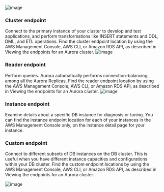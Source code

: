 ![image](https://github.com/user-attachments/assets/1c36652e-8177-4dfc-847f-e98b6ac22b2f)




### Cluster endpoint
Connect to the primary instance of your cluster to develop and test applications, and perform transformations like INSERT statements and DDL, DML, and ETL operations. Find the cluster endpoint location by using the AWS Management Console, AWS CLI, or Amazon RDS API, as described in Viewing the endpoints for an Aurora cluster.
![image](https://github.com/user-attachments/assets/88f8fd2c-992d-4405-953b-7d60abca8c91)


### Reader endpoint
Perform queries. Aurora automatically performs connection-balancing among all the Aurora Replicas. Find the reader endpoint location by using the AWS Management Console, AWS CLI, or Amazon RDS API, as described in Viewing the endpoints for an Aurora cluster.
![image](https://github.com/user-attachments/assets/9c3c2741-9096-4904-9011-e85a375fae18)


### Instance endpoint
Examine details about a specific DB instance for diagnosis or tuning. You can find the instance endpoint location for each of your instances in the AWS Management Console only, on the instance detail page for your instance.


### Custom endpoint
Connect to different subsets of DB instances on the DB cluster. This is useful when you have different instance capacities and configurations within your DB cluster. Find the custom endpoint locations by using the AWS Management Console, AWS CLI, or Amazon RDS API, as described in Viewing the endpoints for an Aurora cluster.

![image](https://github.com/user-attachments/assets/a5128219-0649-4774-8423-a08972149a17)
